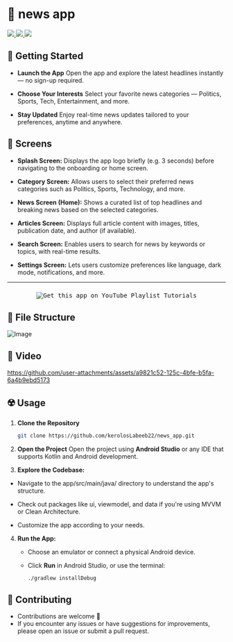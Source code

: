# 📰 news app

<div align="start">
     <a href="https://api.visitorbadge.io/api/visitors?path=news_app&label=People%20who%20visited%20this%20page&countColor=%23263759" target="_blank">
        <img src="https://api.visitorbadge.io/api/visitors?path=news_app&label=People%20who%20visited%20this%20page&countColor=%23263759" target="_blank" />
    </a>
    <a href="https://www.linkedin.com/in/kerolos-labeeb-17904136a/" target="_blank">
        <img src="https://img.shields.io/badge/LinkedIn-0077B5?style=for-the-badge&logo=linkedin&logoColor=white" target="_blank" />
    </a>
  <a href="mailto:kerolos.labib.dev@gmail.com">
    <img src="https://img.shields.io/badge/Gmail-333333?style=for-the-badge&logo=gmail&logoColor=red" />
  </a>

</div>

## 🚀 Getting Started

- **Launch the App**
  Open the app and explore the latest headlines instantly — no sign-up required.

- **Choose Your Interests**
  Select your favorite news categories — Politics, Sports, Tech, Entertainment, and more.

- **Stay Updated**
  Enjoy real-time news updates tailored to your preferences, anytime and anywhere.



## 🤳 Screens

- **Splash Screen:**
Displays the app logo briefly (e.g. 3 seconds) before navigating to the onboarding or home screen.

- **Category Screen:**
Allows users to select their preferred news categories such as Politics, Sports, Technology, and more.

- **News Screen (Home):**
Shows a curated list of top headlines and breaking news based on the selected categories.

- **Articles Screen:**
Displays full article content with images, titles, publication date, and author (if available).

- **Search Screen:**
Enables users to search for news by keywords or topics, with real-time results.

- **Settings Screen:**
Lets users customize preferences like language, dark mode, notifications, and more.

<hr>
<h3>
 
</h3>
<p align= "center">
     <kbd>
        <img  src="https://github.com/user-attachments/assets/7d287998-8a3c-417d-9801-580477fc8e7b" alt="Get this app on YouTube Playlist Tutorials">
     </kbd>
  </a>


## 📁 File Structure

![Image](https://github.com/user-attachments/assets/fd07cf0a-1ba7-4c65-88b6-2c900ffa62a7)


## 🎥 Video


https://github.com/user-attachments/assets/a9821c52-125c-4bfe-b5fa-6a4b9ebd5173




## ☢️ Usage

1. **Clone the Repository**
   ```bash
   git clone https://github.com/kerolosLabeeb22/news_app.git
   ```
2. **Open the Project**
Open the project using **Android Studio** or any IDE that supports Kotlin and Android development.

3. **Explore the Codebase:**

  - Navigate to the app/src/main/java/ directory to understand the app's structure.

  - Check out packages like ui, viewmodel, and data if you're using MVVM or Clean Architecture.

  - Customize the app according to your needs.

4. **Run the App:**

   - Choose an emulator or connect a physical Android device.

   - Click **Run** in Android Studio, or use the terminal:
     ```bash
     ./gradlew installDebug
     ```


## 🚨 Contributing

- Contributions are welcome 💜
- If you encounter any issues or have suggestions for improvements, please open an issue or submit a pull request.

